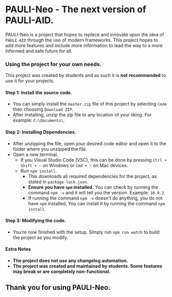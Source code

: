 # PAULI-Neo - The next version of PAULI-AID.

PAULI-Neo is a project that hopes to replace and innovate upon the idea of `PAULI-AID` through the use of modern frameworks.
This project hopes to add more features and include more information to lead the way to a more informed and safe future for all.

### Using the project for your own needs.
This project was created by students and as such it is **not recommended** to use it for your projects.

#### Step 1: **Install the source code.**
- You can simply install the `master.zip` file of this project by selecting `Code` then choosing `Download ZIP`.
- After installing, unzip the zip file to any location of your liking. For example: `C:\Documents\`.

#### Step 2: **Installing Dependencies.**
- After unzipping the file, open your desired code editor and open it to the folder where you unzipped the file.
- Open a new terminal.
  - If you Visual Studio Code (VSC), this can be done by pressing `Ctrl + Shift + ~` on Windows or `Cmd + ~` on Mac devices.
  - Run `npm install`.
    - This downloads all required dependencies for the project, as stated in `package-lock.json`.
    - **Ensure you have `npm` installed.** You can check by running the command `npm -v` and it will tell you the version. Example: `10.9.2`.
    - If running the command `npm -v` doesn't do anything, you do not have `npm` installed. You can install it by running the command `npm install`.

#### Step 3: **Modifying the code.**
- You're now finished with the setup. Simply run `npm run watch` to build the project as you modify.

#### Extra Notes
- **The project does not use any changelog automation.**
- **The project was created and maintained by students. Some features may break or are completely non-functional.**

## Thank you for using PAULI-Neo.